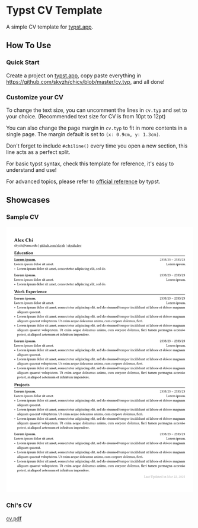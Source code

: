# Typst CV Template

A simple CV template for [typst.app](https://typst.app).

## How To Use

### Quick Start

Create a project on [typst.app](https://typst.app), copy paste everything in https://github.com/skyzh/chicv/blob/master/cv.typ, and all done!

### Customize your CV

To change the text size, you can uncomment the lines in `cv.typ` and set to your choice. (Recommended text size for CV is from 10pt to 12pt)

You can also change the page margin in `cv.typ` to fit in more contents in a single page. The margin default is set to `(x: 0.9cm, y: 1.3cm)`.

Don't forget to include `#chiline()` every time you open a new section, this line acts as a perfect split.

For basic typst syntax, check this template for reference, it's easy to understand and use!

For advanced topics, please refer to [official reference](https://typst.app/docs/reference/) by typst.

## Showcases

### Sample CV

![Preview](cv.png)

### Chi's CV

[cv.pdf](https://skyzh.github.io/files/cv.pdf)

